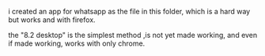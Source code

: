i created an app for whatsapp as the file in this folder, which is a hard way but works and with firefox.

the "8.2 desktop" is the simplest method ,is not yet made working, and even if made working, works with only chrome.